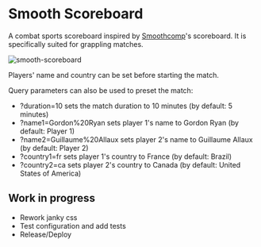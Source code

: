 # Smooth Scoreboard

A combat sports scoreboard inspired by [Smoothcomp](https://smoothcomp.com)'s scoreboard. It is specifically suited for grappling matches.

![smooth-scoreboard](https://user-images.githubusercontent.com/23641830/163736849-d7b4daaf-f7b3-40b7-98c6-9861b3aa75ea.png)

Players' name and country can be set before starting the match.

Query parameters can also be used to preset the match:
* ?duration=10 sets the match duration to 10 minutes (by default: 5 minutes)
* ?name1=Gordon%20Ryan sets player 1's name to Gordon Ryan (by default: Player 1)
* ?name2=Guillaume%20Allaux sets player 2's name to Guillaume Allaux (by default: Player 2)
* ?country1=fr sets player 1's country to France (by default: Brazil)
* ?country2=ca sets player 2's country to Canada (by default: United States of America)

## Work in progress

* Rework janky css
* Test configuration and add tests
* Release/Deploy
